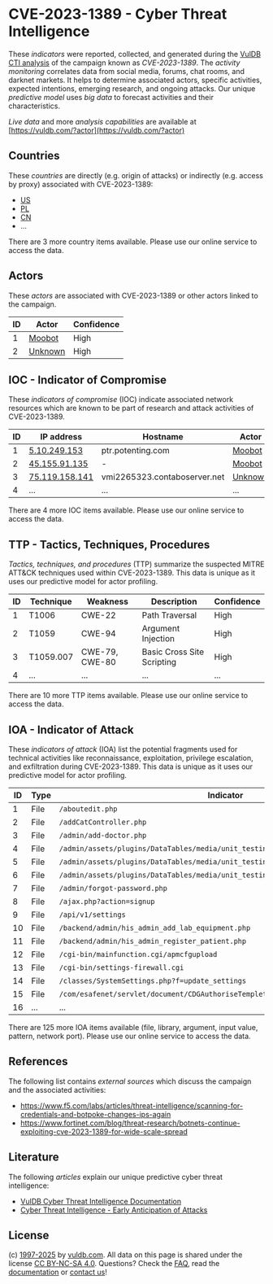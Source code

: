 # CVE-2023-1389 - Cyber Threat Intelligence

These _indicators_ were reported, collected, and generated during the [VulDB CTI analysis](https://vuldb.com/?kb.cti) of the campaign known as _CVE-2023-1389_. The _activity monitoring_ correlates data from social media, forums, chat rooms, and darknet markets. It helps to determine associated actors, specific activities, expected intentions, emerging research, and ongoing attacks. Our unique _predictive model_ uses _big data_ to forecast activities and their characteristics.

_Live data_ and more _analysis capabilities_ are available at [https://vuldb.com/?actor](https://vuldb.com/?actor)

## Countries

These _countries_ are directly (e.g. origin of attacks) or indirectly (e.g. access by proxy) associated with CVE-2023-1389:

* [US](https://vuldb.com/?country.us)
* [PL](https://vuldb.com/?country.pl)
* [CN](https://vuldb.com/?country.cn)
* ...

There are 3 more country items available. Please use our online service to access the data.

## Actors

These _actors_ are associated with CVE-2023-1389 or other actors linked to the campaign.

ID | Actor | Confidence
-- | ----- | ----------
1 | [Moobot](https://vuldb.com/?actor.moobot) | High
2 | [Unknown](https://vuldb.com/?actor.unknown) | High

## IOC - Indicator of Compromise

These _indicators of compromise_ (IOC) indicate associated network resources which are known to be part of research and attack activities of CVE-2023-1389.

ID | IP address | Hostname | Actor | Confidence
-- | ---------- | -------- | ----- | ----------
1 | [5.10.249.153](https://vuldb.com/?ip.5.10.249.153) | ptr.potenting.com | [Moobot](https://vuldb.com/?actor.moobot) | High
2 | [45.155.91.135](https://vuldb.com/?ip.45.155.91.135) | - | [Moobot](https://vuldb.com/?actor.moobot) | High
3 | [75.119.158.141](https://vuldb.com/?ip.75.119.158.141) | vmi2265323.contaboserver.net | [Unknown](https://vuldb.com/?actor.unknown) | High
4 | ... | ... | ... | ...

There are 4 more IOC items available. Please use our online service to access the data.

## TTP - Tactics, Techniques, Procedures

_Tactics, techniques, and procedures_ (TTP) summarize the suspected MITRE ATT&CK techniques used within CVE-2023-1389. This data is unique as it uses our predictive model for actor profiling.

ID | Technique | Weakness | Description | Confidence
-- | --------- | -------- | ----------- | ----------
1 | T1006 | CWE-22 | Path Traversal | High
2 | T1059 | CWE-94 | Argument Injection | High
3 | T1059.007 | CWE-79, CWE-80 | Basic Cross Site Scripting | High
4 | ... | ... | ... | ...

There are 10 more TTP items available. Please use our online service to access the data.

## IOA - Indicator of Attack

These _indicators of attack_ (IOA) list the potential fragments used for technical activities like reconnaissance, exploitation, privilege escalation, and exfiltration during CVE-2023-1389. This data is unique as it uses our predictive model for actor profiling.

ID | Type | Indicator | Confidence
-- | ---- | --------- | ----------
1 | File | `/aboutedit.php` | High
2 | File | `/addCatController.php` | High
3 | File | `/admin/add-doctor.php` | High
4 | File | `/admin/assets/plugins/DataTables/media/unit_testing/templates/deferred_table.php` | High
5 | File | `/admin/assets/plugins/DataTables/media/unit_testing/templates/dom_data_th.php` | High
6 | File | `/admin/assets/plugins/DataTables/media/unit_testing/templates/two_tables.php` | High
7 | File | `/admin/forgot-password.php` | High
8 | File | `/ajax.php?action=signup` | High
9 | File | `/api/v1/settings` | High
10 | File | `/backend/admin/his_admin_add_lab_equipment.php` | High
11 | File | `/backend/admin/his_admin_register_patient.php` | High
12 | File | `/cgi-bin/mainfunction.cgi/apmcfgupload` | High
13 | File | `/cgi-bin/settings-firewall.cgi` | High
14 | File | `/classes/SystemSettings.php?f=update_settings` | High
15 | File | `/com/esafenet/servlet/document/CDGAuthoriseTempletService.java` | High
16 | ... | ... | ...

There are 125 more IOA items available (file, library, argument, input value, pattern, network port). Please use our online service to access the data.

## References

The following list contains _external sources_ which discuss the campaign and the associated activities:

* https://www.f5.com/labs/articles/threat-intelligence/scanning-for-credentials-and-botpoke-changes-ips-again
* https://www.fortinet.com/blog/threat-research/botnets-continue-exploiting-cve-2023-1389-for-wide-scale-spread

## Literature

The following _articles_ explain our unique predictive cyber threat intelligence:

* [VulDB Cyber Threat Intelligence Documentation](https://vuldb.com/?kb.cti)
* [Cyber Threat Intelligence - Early Anticipation of Attacks](https://www.scip.ch/en/?labs.20201022)

## License

(c) [1997-2025](https://vuldb.com/?kb.changelog) by [vuldb.com](https://vuldb.com/?kb.about). All data on this page is shared under the license [CC BY-NC-SA 4.0](https://creativecommons.org/licenses/by-nc-sa/4.0/). Questions? Check the [FAQ](https://vuldb.com/?kb.faq), read the [documentation](https://vuldb.com/?kb) or [contact us](https://vuldb.com/?contact)!
